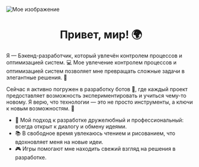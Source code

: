 ![Мое изображение](https://i.pinimg.com/originals/4c/58/37/4c5837aa681789abdce15fba2b041f9a.gif)

<div align="center">
    <h1>Привет, мир! 🌍 </h1>
</div>

Я — Бэкенд-разработчик, который увлечён контролем процессов и оптимизацией систем. 💻 Мое увлечение контролем процессов и оптимизацией систем позволяет мне превращать сложные задачи в элегантные решения. 🚀

Сейчас я активно погружен в разработку ботов 🤖, где каждый проект предоставляет возможность экспериментировать и учиться чему-то новому. Я верю, что технологии — это не просто инструменты, а ключи к новым возможностям. 🔑

- 🔭 Мой подход к разработке дружелюбный и профессиональный: всегда открыт к диалогу и обмену идеями.
- 📚 В свободное время увлекаюсь чтением и рисованием, что вдохновляет меня на новые идеи.
- 🎮 Игры помогают мне находить свежий взгляд на решения в разработке.
